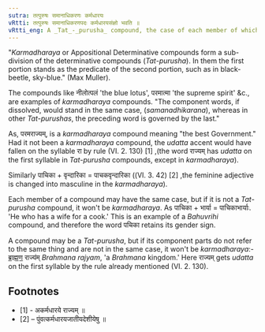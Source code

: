 ```yaml
---
sutra: तत्पुरुषः समानाधिकरणः कर्मधारयः
vRtti: तत्पुरुषः समानाधिकरणपदः कर्मधारयसंज्ञो भवति ॥
vRtti_eng: A _Tat_-_purusha_ compound, the case of each member of which is the same, is called _karmadharaya_ or Appositional Determinative compound.
---
```

"_Karmadharaya_ or Appositional Determinative compounds form a sub-division of the determinative compounds (_Tat_-_purusha_). In them the first portion stands as the predicate of the second portion, such as in black-beetle, sky-blue." (Max Muller).

The compounds like नीलोत्पलं 'the blue lotus', परमात्मा 'the supreme spirit' &c., are examples of _karmadharaya_ compounds. "The component words, if dissolved, would stand in the same case, (_samanadhikarana_), whereas in other _Tat_-_purushas_, the preceding word is governed by the last."

As, परमराज्यम्, is a _karmadharaya_ compound meaning "the best Government." Had it not been a _karmadharaya_ compound, the _udatta_ accent would have fallen on the syllable रा by rule (VI. 2. 130) \[1\] ,(the word राज्यम् has _udatta_ on the first syllable in _Tat_-_purusha_ compounds, except in _karmadharaya_).

Similarly पाचिका + वृन्दारिका = पाचकवृन्दारिका ((VI. 3. 42) \[2\] ,the feminine adjective is changed into masculine in the _karmadharaya_).

Each member of a compound may have the same case, but if it is not a _Tat_-_purusha_ compound, it won't be _karmadharaya_. As पाचिका + भार्या = पाचिकाभार्याः. 'He who has a wife for a cook.' This is an example of a _Bahuvrihi_ compound, and therefore the word पचिका retains its gender sign.

A compound may be a _Tat_-_purusha_, but if its component parts do not refer to the same thing and are not in the same case, it won't be _karmadharaya_:- ब्रा॒॒ह्म॒॒ण॒॒ राज्य॑म् _Brahmana_ _rajyam_, 'a _Brahmana_ kingdom.' Here राज्यम् gets _udatta_ on the first syllable by the rule already mentioned (VI. 2. 130).

## Footnotes
- [1] - अकर्मधारये राज्यम् ॥
- [2] – पुंवत्कर्मधारयजातीयदेशीयेषु ॥
